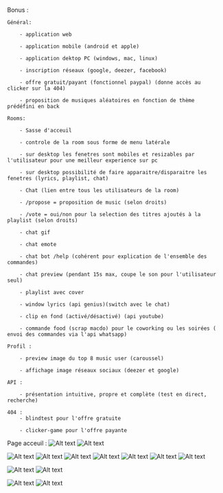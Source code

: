 Bonus :

	Général:

		- application web

		- application mobile (android et apple)

		- application dektop PC (windows, mac, linux)

		- inscription réseaux (google, deezer, facebook)

		- offre gratuit/payant (fonctionnel paypal) (donne accès au clicker sur la 404)

		- proposition de musiques aléatoires en fonction de thème prédéfini en back

	Rooms:

		- Sasse d'acceuil

		- controle de la room sous forme de menu latérale

		- sur desktop les fenetres sont mobiles et resizables par l'utilisateur pour une meilleur experience sur pc

		- sur desktop possibilité de faire apparaitre/disparaitre les fenetres (lyrics, playlist, chat)

		- Chat (lien entre tous les utilisateurs de la room)

		- /propose = proposition de music (selon droits)

		- /vote = oui/non pour la selection des titres ajoutés à la playlist (selon droits)

		- chat gif 

		- chat emote

		- chat bot /help (cohérent pour explication de l'ensemble des commandes)

		- chat preview (pendant 15s max, coupe le son pour l'utilisateur seul)

		- playlist avec cover

		- window lyrics (api genius)(switch avec le chat)

		- clip en fond (activé/désactivé) (api youtube)

		- commande food (scrap macdo) pour le coworking ou les soirées ( envoi des commandes via l'api whatsapp)

	Profil : 

		- preview image du top 8 music user (caroussel)

		- affichage image réseaux sociaux (deezer et google)

	API :

		- présentation intuitive, propre et complète (test en direct, recherche)

	404 :
		- blindtest pour l'offre gratuite 

		- clicker-game pour l'offre payante


Page acceuil : 
![Alt text](img/acceuil.png?raw=true "Title")
![Alt text](img/index.png?raw=true "Title")

![Alt text](img/lobby_room.png?raw=true "Title")
![Alt text](img/room_acc.png?raw=true "Title")
![Alt text](img/room_lyrics.png?raw=true "Title")
![Alt text](img/room_clip.png?raw=true "Title")
![Alt text](img/room_cmd.png?raw=true "Title")
![Alt text](img/room_gest.png?raw=true "Title")
![Alt text](img/room_set.png?raw=true "Title")

![Alt text](img/profil_top.png?raw=true "Title")
![Alt text](img/profil_low.png?raw=true "Title")



![Alt text](img/blind_test.png?raw=true "Title")
![Alt text](img/clicker.png?raw=true "Title")


